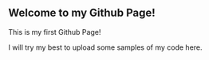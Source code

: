 ## Welcome to my Github Page!

This is my first Github Page!

I will try my best to upload some samples of my code here.

